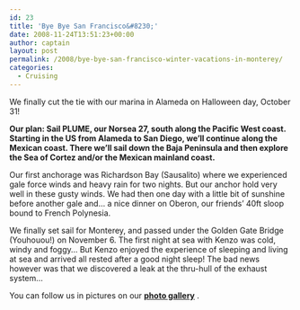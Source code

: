```yaml
---
id: 23
title: 'Bye Bye San Francisco&#8230;'
date: 2008-11-24T13:51:23+00:00
author: captain
layout: post
permalink: /2008/bye-bye-san-francisco-winter-vacations-in-monterey/
categories:
  - Cruising
---
```

We finally cut the tie with our marina in Alameda on Halloween day, October 31!

**Our plan: Sail PLUME, our Norsea 27, south along the Pacific West coast.
Starting in the US from Alameda to San Diego, we&#8217;ll continue along the
Mexican coast. There we&#8217;ll sail down the Baja Peninsula and then explore
the Sea of Cortez and/or the Mexican mainland coast.**

Our first anchorage was Richardson Bay (Sausalito) where we experienced gale
force winds and heavy rain for two nights. But our anchor hold very well in
these gusty winds. We had then one day with a little bit of sunshine before
another gale and&#8230; a nice dinner on Oberon, our friends&#8217; 40ft sloop
bound to French Polynesia.

We finally set sail for Monterey, and passed under the Golden Gate Bridge
(Youhouou!) on November 6. The first night at sea with Kenzo was cold, windy and
foggy&#8230; But Kenzo enjoyed the experience of sleeping and living at sea and
arrived all rested after a good night sleep! The bad news however was that we
discovered a leak at the thru-hull of the exhaust system&#8230;

You can follow us in pictures on our
**[photo gallery](http://plume.flupes.org/gallery/index.php?level=collection&id=5)**
.